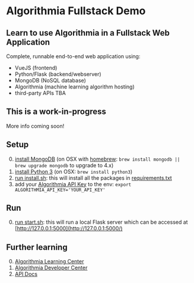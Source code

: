 # Algorithmia Fullstack Demo

## Learn to use Algorithmia in a Fullstack Web Application

Complete, runnable end-to-end web application using:
 - VueJS (frontend)
 - Python/Flask (backend/webserver)
 - MongoDB (NoSQL database)
 - Algorithmia (machine learning algorithm hosting)
 - third-party APIs TBA

## This is a work-in-progress

More info coming soon!

## Setup

0. [install MongoDB](https://docs.mongodb.com/manual/installation/#mongodb-community-edition-installation-tutorials) (on OSX with [homebrew](https://brew.sh/#install): `brew install mongodb || brew upgrade mongodb` to upgrade to 4.x)
0. [install Python 3](https://www.python.org/downloads/) (on OSX: `brew install python3`)
0. [run install.sh](install.sh): this will install all the packages in [requirements.txt](requirements.txt)
3. add your [Algorithmia API Key](https://algorithmia.com/user#credentials) to the env: `export ALGORITHMIA_API_KEY='YOUR_API_KEY'`

## Run

0. [run start.sh](start.sh): this will run a local Flask server which can be accessed at [http://127.0.0.1:5000](http://127.0.0.1:5000/)

## Further learning

0. [Algorithmia Learning Center](https://learn.algorithmia.com/)
0. [Algorithmia Developer Center](http://developers.algorithmia.com)
0. [API Docs](http://docs.algorithmia.com/)
